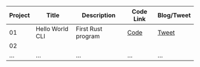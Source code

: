 | Project | Title                 | Description        | Code Link           | Blog/Tweet |
| ------- | --------------------- | ------------------ | ------------------- | ---------- |
| 01      | Hello World CLI       | First Rust program | [Code](./project01) | [Tweet](#) |
| 02      |                       |                    |                     |            |
| …       | …                     | …                  | …                   | …          |
